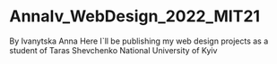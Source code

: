 # AnnaIv_WebDesign_2022_MIT21
By Ivanytska Anna
Here I`ll be publishing my web design projects as a student of Taras Shevchenko National University of Kyiv 
